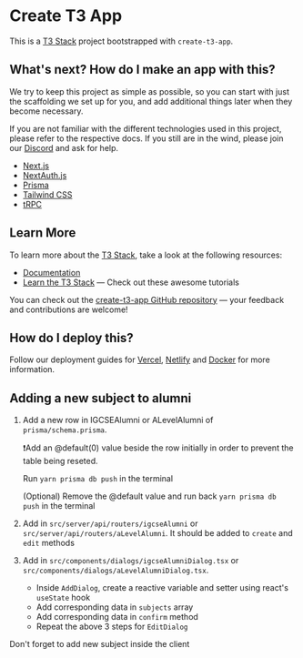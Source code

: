 # Create T3 App

This is a [T3 Stack](https://create.t3.gg/) project bootstrapped with `create-t3-app`.

## What's next? How do I make an app with this?

We try to keep this project as simple as possible, so you can start with just the scaffolding we set up for you, and add additional things later when they become necessary.

If you are not familiar with the different technologies used in this project, please refer to the respective docs. If you still are in the wind, please join our [Discord](https://t3.gg/discord) and ask for help.

- [Next.js](https://nextjs.org)
- [NextAuth.js](https://next-auth.js.org)
- [Prisma](https://prisma.io)
- [Tailwind CSS](https://tailwindcss.com)
- [tRPC](https://trpc.io)

## Learn More

To learn more about the [T3 Stack](https://create.t3.gg/), take a look at the following resources:

- [Documentation](https://create.t3.gg/)
- [Learn the T3 Stack](https://create.t3.gg/en/faq#what-learning-resources-are-currently-available) — Check out these awesome tutorials

You can check out the [create-t3-app GitHub repository](https://github.com/t3-oss/create-t3-app) — your feedback and contributions are welcome!

## How do I deploy this?

Follow our deployment guides for [Vercel](https://create.t3.gg/en/deployment/vercel), [Netlify](https://create.t3.gg/en/deployment/netlify) and [Docker](https://create.t3.gg/en/deployment/docker) for more information.

## Adding a new subject to alumni

1. Add a new row in IGCSEAlumni or ALevelAlumni of `prisma/schema.prisma`.

   ❗Add an @default(0) value beside the row initially in order to prevent the table being reseted.

   Run `yarn prisma db push` in the terminal

   (Optional) Remove the @default value and run back `yarn prisma db push` in the terminal

2. Add in `src/server/api/routers/igcseAlumni` or `src/server/api/routers/aLevelAlumni`. It should be added to `create` and `edit` methods

3. Add in `src/components/dialogs/igcseAlumniDialog.tsx` or `src/components/dialogs/aLevelAlumniDialog.tsx`.
   - Inside `AddDialog`, create a reactive variable and setter using react's `useState` hook
   - Add corresponding data in `subjects` array
   - Add corresponding data in `confirm` method
   - Repeat the above 3 steps for `EditDialog`

Don't forget to add new subject inside the client
